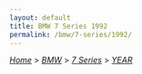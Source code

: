```yaml
---
layout: default
title: BMW 7 Series 1992
permalink: /bmw/7-series/1992/
---
```

[*Home*](/) > [*BMW*](/bmw/) > [*7 Series*](/bmw/7-series/) > [*YEAR*](/bmw/7-series/year/)

